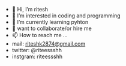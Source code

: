 - 👋 Hi, I’m ritesh
- 👀 I’m interested in coding and programming
- 🌱 I’m currently learning pyhton
- 💞️ want to collaborate/or hire me
- 📫 How to reach me ...
- mail: riteshk2874@gmail.com
- twitter: @riteessshh
- instgram: riteessshh

<!---
riteessshh/riteessshh is a ✨ special ✨ repository because its `README.md` (this file) appears on your GitHub profile.
You can click the Preview link to take a look at your changes.
--->
